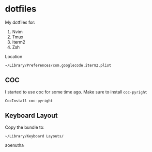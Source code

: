 # dotfiles

My dotfiles for:
   1. Nvim
   2. Tmux
   3. Iterm2
   4. Zsh


Location
```
~/Library/Preferences/com.googlecode.iterm2.plist
```

## COC

I started to use coc for some time ago. Make sure to install `coc-pyright`


```
CocInstall coc-pyright
```

## Keyboard Layout

Copy the bundle to:
```
~/Library/Keyboard Layouts/
```


aoenutha

